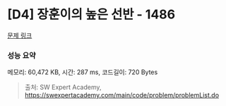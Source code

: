 # [D4] 장훈이의 높은 선반 - 1486 

[문제 링크](https://swexpertacademy.com/main/code/problem/problemDetail.do?contestProbId=AV2b7Yf6ABcBBASw) 

### 성능 요약

메모리: 60,472 KB, 시간: 287 ms, 코드길이: 720 Bytes



> 출처: SW Expert Academy, https://swexpertacademy.com/main/code/problem/problemList.do
